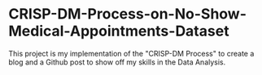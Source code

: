 # CRISP-DM-Process-on-No-Show-Medical-Appointments-Dataset
This project is my implementation of the "CRISP-DM Process" to create a blog and a Github post to show off my skills in the Data Analysis.
